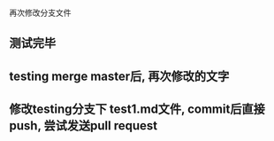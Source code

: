 

### 
再次修改分支文件

## 测试完毕
## testing merge master后, 再次修改的文字

## 修改testing分支下 test1.md文件, commit后直接push, 尝试发送pull request